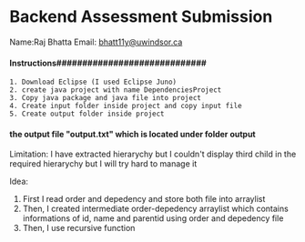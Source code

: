 # Backend Assessment Submission

Name:Raj Bhatta
Email: bhatt11y@uwindsor.ca

#### Instructions#############################

	1. Download Eclipse (I used Eclipse Juno)
	2. create java project with name DependenciesProject
	3. Copy java package and java file into project
	4. Create input folder inside project and copy input file
	5. Create output folder inside project 

#### the output file "output.txt" which is located under folder output ###################
Limitation: I have extracted hierarychy but I couldn't display third child in the required hierarychy but I will try hard to manage it





Idea:
1. First I read order and depedency and store both file into arraylist
2. Then, I created intermediate order-depedency arraylist which contains informations of id, name and parentid using order and depedency file
3. Then, I use recursive function

